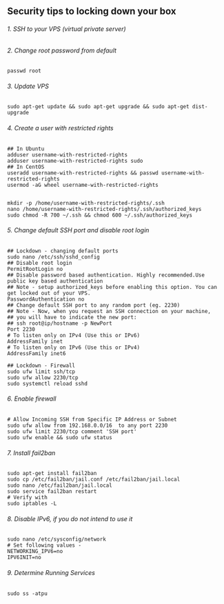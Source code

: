 ## Security tips to locking down your box
###### 1. SSH to your VPS (virtual private server)
###### 2. Change root password from default
```shell
passwd root
```
###### 3. Update VPS
```shell
sudo apt-get update && sudo apt-get upgrade && sudo apt-get dist-upgrade
```
###### 4. Create a user with restricted rights
```shell
## In Ubuntu
adduser username-with-restricted-rights
adduser username-with-restricted-rights sudo
## In CentOS
useradd username-with-restricted-rights && passwd username-with-restricted-rights
usermod -aG wheel username-with-restricted-rights


mkdir -p /home/username-with-restricted-rights/.ssh
nano /home/username-with-restricted-rights/.ssh/authorized_keys
sudo chmod -R 700 ~/.ssh && chmod 600 ~/.ssh/authorized_keys

```
###### 5. Change default SSH port and disable root login
```shell
## Lockdown - changing default ports
sudo nano /etc/ssh/sshd_config
## Disable root login
PermitRootLogin no
## Disable password based authentication. Highly recommended.Use public key based authentication
## Note - setup authorized_keys before enabling this option. You can get locked out of your VPS.
PasswordAuthentication no
## Change default SSH port to any random port (eg. 2230)
## Note - Now, when you request an SSH connection on your machine, 
## you will have to indicate the new port:
## ssh root@ip/hostname -p NewPort
Port 2230
# To listen only on IPv4 (Use this or IPv6)
AddressFamily inet
# To listen only on IPv6 (Use this or IPv4)
AddressFamily inet6

## Lockdown - Firewall 
sudo ufw limit ssh/tcp
sudo ufw allow 2230/tcp
sudo systemctl reload sshd
```
###### 6. Enable firewall
```shell
# Allow Incoming SSH from Specific IP Address or Subnet
sudo ufw allow from 192.168.0.0/16  to any port 2230
sudo ufw limit 2230/tcp comment 'SSH port'
sudo ufw enable && sudo ufw status
```
###### 7. Install fail2ban
```shell
sudo apt-get install fail2ban
sudo cp /etc/fail2ban/jail.conf /etc/fail2ban/jail.local
sudo nano /etc/fail2ban/jail.local
sudo service fail2ban restart
# Verify with
sudo iptables -L
```

###### 8. Disable IPv6, if you do not intend to use it
```shell
sudo nano /etc/sysconfig/network
# Set following values - 
NETWORKING_IPV6=no
IPV6INIT=no
```

###### 9. Determine Running Services
```shell
sudo ss -atpu
```
